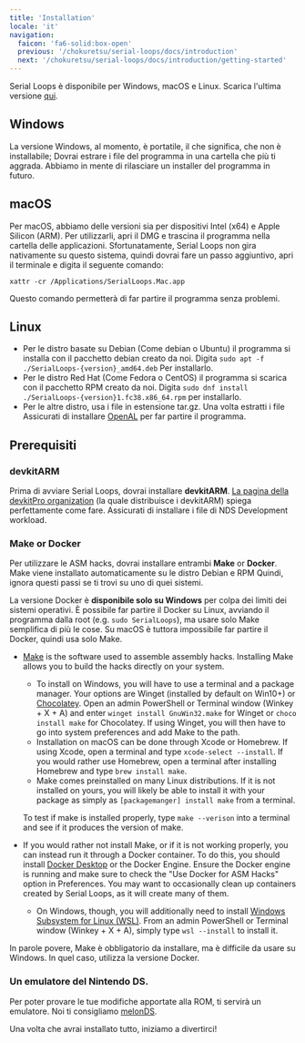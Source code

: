 ```yaml
---
title: 'Installation'
locale: 'it'
navigation:
  faicon: 'fa6-solid:box-open'
  previous: '/chokuretsu/serial-loops/docs/introduction'
  next: '/chokuretsu/serial-loops/docs/introduction/getting-started'
---
```


Serial Loops è disponibile per Windows, macOS e Linux. Scarica l'ultima versione [qui](https://github.com/haroohie-club/SerialLoops/releases/latest).

## Windows
La versione Windows, al momento, è portatile, il che significa, che non è installabile;
Dovrai estrare i file del programma in una cartella che più ti aggrada. Abbiamo in mente di
rilasciare un installer del programma in futuro.

## macOS
Per macOS, abbiamo delle versioni sia per dispositivi Intel (x64) e Apple Silicon (ARM). Per utilizzarli, apri il DMG
e trascina il programma nella cartella delle applicazioni. Sfortunatamente, Serial Loops non gira nativamente
su questo sistema, quindi dovrai fare un passo aggiuntivo, apri il terminale e digita il seguente comando:
```
xattr -cr /Applications/SerialLoops.Mac.app
```
Questo comando permetterà di far partire il programma senza problemi.

## Linux
* Per le distro basate su Debian (Come debian o Ubuntu) il programma si installa con il pacchetto debian creato da noi. Digita
  `sudo apt -f ./SerialLoops-{version}_amd64.deb` Per installarlo.
* Per le distro Red Hat (Come Fedora o CentOS) il programma si scarica con il pacchetto RPM creato da noi. Digita
  `sudo dnf install ./SerialLoops-{version}1.fc38.x86_64.rpm` per installarlo.
* Per le altre distro, usa i file in estensione tar.gz. Una volta estratti i file
  Assicurati di installare [OpenAL](https://www.openal.org/) per far partire il programma.

## Prerequisiti
### devkitARM
Prima di avviare Serial Loops, dovrai installare **devkitARM**. [La pagina della devkitPro organization](https://devkitpro.org/wiki/Getting_Started) (la quale distribuisce i devkitARM) spiega perfettamente come fare. Assicurati di installare i file di NDS Development workload.

### Make or Docker
Per utilizzare le ASM hacks, dovrai installare entrambi **Make** or **Docker**. Make viene installato automaticamente su le distro Debian e RPM
Quindi, ignora questi passi se ti trovi su uno di quei sistemi.

La versione Docker è **disponibile solo su Windows** per colpa dei limiti dei sistemi operativi. È possibile far partire il Docker
su Linux, avviando il programma dalla root (e.g. `sudo SerialLoops`), ma usare solo Make semplifica di più le cose. Su macOS è
tuttora impossibile far partire il Docker, quindi usa solo Make.

* [Make](https://www.gnu.org/software/make/) is the software used to assemble assembly hacks. Installing Make allows you to build the hacks
  directly on your system.
    - To install on Windows, you will have to use a terminal and a package manager. Your options are Winget (installed by default on Win10+) or
      [Chocolatey](https://chocolatey.org/). Open an admin PowerShell or Terminal window (Winkey + X + A) and enter `winget install GnuWin32.make`
      for Winget or `choco install make` for Chocolatey. If using Winget, you will then have to go into system preferences and add Make to the path.
    - Installation on macOS can be done through Xcode or Homebrew. If using Xcode, open a terminal and type `xcode-select --install`. If you would
      rather use Homebrew, open a terminal after installing Homebrew and type `brew install make`.
    - Make comes preinstalled on many Linux distributions. If it is not installed on yours, you will likely be able to install it with your package
      as simply as `[packagemanger] install make` from a terminal.
  
  To test if make is installed properly, type `make --verison` into a terminal and see if it produces the version of make.
* If you would rather not install Make, or if it is not working properly, you can instead run it through a Docker container. To do this, you should
  install [Docker Desktop](https://www.docker.com/products/docker-desktop/) or the Docker Engine. Ensure the Docker engine is running and make sure
  to check the "Use Docker for ASM Hacks" option in Preferences. You may want to occasionally clean up containers created by Serial Loops, as it will
  create many of them.
    - On Windows, though, you will additionally need to install [Windows Subsystem for Linux (WSL)](https://learn.microsoft.com/en/windows/wsl/install).
      From an admin PowerShell or Terminal window (Winkey + X + A), simply type `wsl --install` to install it.

In parole povere, Make è obbligatorio da installare, ma è difficile da usare su Windows. In quel caso, utilizza la versione Docker.

### Un emulatore del Nintendo DS.
Per poter provare le tue modifiche apportate alla ROM, ti servirà un emulatore. Noi ti consigliamo [melonDS](https://melonds.kuribo64.net/).

Una volta che avrai installato tutto, iniziamo a divertirci!